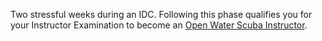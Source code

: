 Two stressful weeks during an IDC. Following this phase qualifies you for your Instructor Examination to become an [Open Water Scuba Instructor](https://achievements.padi.com/d4f30587-c98a-49af-b743-a217d1132f43).

